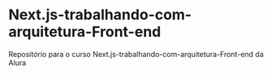 # Next.js-trabalhando-com-arquitetura-Front-end

Repositório para o curso Next.js-trabalhando-com-arquitetura-Front-end da Alura